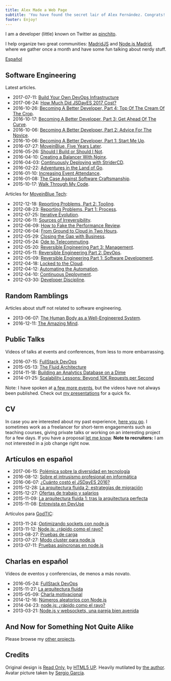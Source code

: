 ```yaml
---
title: Alex Made a Web Page
subtitle: 'You have found the secret lair of Alex Fernández. Congrats!'
footer: Enjoy!
---
```


I am a developer (little) known on Twitter as [pinchito](https://twitter.com/pinchito).

I help organize two great communities: [MadridJS](http://www.meetup.com/es/madridjs/) and [Node.js Madrid](http://www.meetup.com/es/Node-js-Madrid/),
where we gather once a month and have some fun talking about nerdy stuff.

[Español](#artículos-en-español)

## Software Engineering

Latest articles.

* 2017-07-11: [Build Your Own DevOps Infrastructure](2017/build-your-own-devops-infrastructure.html)
* 2017-06-24: [How Much Did JSDayES 2017 Cost?](2017/jsdayes-2017-cost.html)
* 2016-10-26: [Becoming A Better Developer, Part 4: Top Of The Cream Of The Crop](2016/top-of-the-cream-of-the-crop.html).
* 2016-10-17: [Becoming A Better Developer, Part 3: Get Ahead Of The Curve](2016/get-ahead-of-the-curve.html).
* 2016-10-06: [Becoming A Better Developer, Part 2: Advice For The Novice](2016/advice-for-the-novice.html).
* 2016-10-06: [Becoming A Better Developer, Part 1: Start Me Up](2016/start-me-up.html).
* 2016-07-27: [MoveinBlue, Five Years Later](2016/mib-five-years-later.html).
* 2016-05-26: [Should I Build or Should I Not](2016/build-or-not.html).
* 2016-04-10: [Creating a Balancer With Nginx](2016/nginx-balancer.html).
* 2016-04-03: [Continuously Deploying with StriderCD](2016/stridercd.html).
* 2016-02-22: [Adventures in the Land of Go](2016/golang-adventures.html).
* 2016-01-10: [Increasing Event Attendance](2016/event-attendance.html).
* 2016-01-08: [The Case Against Software Craftsmanship](2016/against-craftsmanship.html).
* 2015-10-17: [Walk Through My Code](2015/walk-through-my-code.html).

Articles for [MoveinBlue Tech](http://tech.moveinblue.com/):

* 2012-12-18: [Reporting Problems, Part 2: Tooling](2012/reporting-problems-part-2.html).
* 2012-08-23: [Reporting Problems, Part 1: Process](2012/reporting-problems-part-1.html).
* 2012-07-25: [Iterative Evolution](2012/iterative-evolution.html).
* 2012-06-11: [Sources of Irreversibility](2012/sources-of-irreversibility.html).
* 2012-06-09: [How to Fake the Performance Review](2012/performance-review.html).
* 2012-06-04: [From Ground to Cloud in Two Hours](2012/from-ground-to-cloud.html).
* 2012-05-29: [Closing the Gap with Business](2012/closing-the-gap.html).
* 2012-05-24: [Ode to Telecommuting](2012/ode-to-telecommuting.html).
* 2012-05-20: [Reversible Engineering Part 3: Management](2012/reversible-engineering-part-3.html).
* 2012-05-11: [Reversible Engineering Part 2: DevOps](2012/reversible-engineering-part-2.html).
* 2012-05-09: [Reversible Engineering Part 1: Software Development](2012/reversible-engineering-part-1.html).
* 2012-04-18: [Locked to the Cloud](2012/locked-to-the-cloud.html).
* 2012-04-12: [Automating the Automation](2012/automating-the-automation.html).
* 2012-04-10: [Continuous Deployment](2012/continuous-deployment.html).
* 2012-03-30: [Developer Discipline](2012/developer-discipline.html).

## Random Ramblings

Articles about stuff not related to software engineering.

* 2013-06-07: [The Human Body as a Well-Engineered System](2013/human-body-engineered-system.html).
* 2016-12-11: [The Amazing Mind](2016/the-amazing-mind.html).

## Public Talks

Videos of talks at events and conferences,
from less to more embarrassing.

* 2016-07-15: [FullStack DevOps](https://skillsmatter.com/skillscasts/8156-fullstack-devops)
* 2015-05-13: [The Fluid Architecture](https://vimeo.com/136912284)
* 2014-11-18: [Building an Analytics Database on a Dime](https://www.youtube.com/watch?v=F3rzQdCDxgg)
* 2014-01-25: [Scalability Lessons: Beyond 10K Requests per Second](https://vimeo.com/121892726)

Note: I have spoken at
[a few more events](http://lanyrd.com/profile/pinchito/sessions/),
but the videos have not always been published.
Check out [my presentations](http://slides.com/alexfernandez/) for a quick fix.

## CV

In case you are interested about my past experience,
[here you go](permanent/cv.html).
I sometimes work as a freelancer for short-term engagements
such as teaching courses,
giving private talks
or working on an interesting project for a few days.
If you have a proposal
[let me know](mailto:alexfernandeznpm@gmail.com).
**Note to recruiters:**
I am not interested in a job change right now.

## Artículos en español

* 2017-06-15: [Polémica sobre la diversidad en tecnología](2017/diversidad-tecnologia.html)
* 2016-08-12: [Sobre el intrusismo profesional en informática](2016/sobre-intrusismo-profesional.html)
* 2016-06-07: [¿Cuánto costó el JSDayES 2016?](2016/cuanto-costo-jsdayes-2016.html)
* 2015-12-28: [La arquitectura fluida 2: estrategias de migración](2015/arquitectura-fluida-2-estrategias-migracion.html)
* 2015-12-27: [Ofertas de trabajo y salarios](2015/ofertas-salarios.html)
* 2015-11-09: [La arquitectura fluida 1: tras la arquitectura perfecta](2015/arquitectura-fluida-1-arquitectura-perfecta.html)
* 2015-11-08: [Entrevista en DevUse](2015/entrevista-devuse.html)

Artículos para [GodTIC](http://www.godtic.com/blog/):

* 2013-11-24: [Optimizando sockets con node.js](2013/optimizando-sockets.html)
* 2013-11-12: [Node.js: ¿rápido como el rayo?](2013/nodejs-rapido-como-el-rayo.html)
* 2013-08-27: [Pruebas de carga](2013/pruebas-de-carga.html)
* 2013-07-27: [Modo cluster para node.js](2013/modo-cluster.html)
* 2013-07-11: [Pruebas asíncronas en node.js](2013/pruebas-asincronas.html)

## Charlas en español

Vídeos de eventos y conferencias,
de menos a más novato.

* 2016-05-24: [FullStack DevOps](http://www.todojs.com/fullstack-devops-por-alex-fernandez/)
* 2015-11-27: [La arquitectura fluida](https://www.youtube.com/watch?v=QaX-rTwO7aw)
* 2015-05-09: [Charla motivacional](https://www.youtube.com/watch?v=uGtlyDmttq0)
* 2014-12-16: [Números aleatorios con Node.js](https://www.youtube.com/watch?v=_0m8mqEiLmc)
* 2014-04-23: [node.js: ¿rápido como el rayo?](http://medialab-prado.es/article/nodejs)
* 2013-03-21: [Node.js y websockets, una pareja bien avenida](https://vimeo.com/62771422)

## And Now for Something Not Quite Alike

Please browse my [other projects](https://github.com/alexfernandez/).

## Credits

Original design is [Read Only](http://html5up.net/read-only), by [HTML5 UP](http://html5up.net).
Heavily mutilated by [the author](https://twitter.com/pinchito).
Avatar picture taken by [Sergio García](https://twitter.com/sgmonda).

